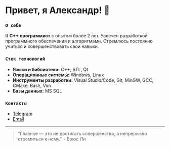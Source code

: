 # Привет, я Александр! 👋

### `О себе`
Я **C++ программист** с опытом более 2 лет. Увлечен разработкой программного обеспечения и алгоритмами. Стремлюсь постоянно учиться и совершенствовать свои навыки.

### `Стек технологий`
- **Языки и библиотеки:** C++, STL, Qt
- **Операционные системы:** Windows, Linux
- **Инструменты разработки:** Visual Studio/Code, Git, MinGW, GCC, CMake, Bash, Vim
- **Базы данных:** MS SQL

### `Контакты`
- [Telegram](https://t.me/kaacpp)
- [Email](mailto:k92.a@ya.ru)

---

> "Главное — это не достигать совершенства, а непрерывно стремиться к нему." - Брюc Ли
